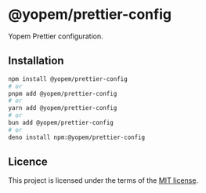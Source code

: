 # @yopem/prettier-config

Yopem Prettier configuration.

## Installation

```sh
npm install @yopem/prettier-config
# or
pnpm add @yopem/prettier-config
# or
yarn add @yopem/prettier-config
# or
bun add @yopem/prettier-config
# or
deno install npm:@yopem/prettier-config
```

## Licence

This project is licensed under the terms of the
[MIT license](https://github.com/yopem/tooling/blob/main/LICENSE.md).
